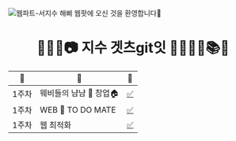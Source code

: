 ![웹파트-서지수](https://user-images.githubusercontent.com/79238676/227776059-f32dc0e3-cc01-4140-820f-410d92e1a79d.png)
해삐 웹팟에 오신 것을 환영합니다🌼

<div align="center">
<h1>🌷🧸🎸📷 지수 겟츠git잇 🌊🏄🏻‍♀️📚🍊</h1>

|📍|🎁|🔗|
|---|---|---|
|1주차|웨비들의 냠냠 🍰 창업🏠|[✅](https://github.com/GO-SOPT-WEB/JiSooSeo/pull/1)
|1주차|WEB 💛 TO DO MATE|[✅](https://github.com/GO-SOPT-WEB/JiSooSeo/pull/2)
|1주차|웹 최적화|[✅](https://github.com/GO-SOPT-WEB/JiSooSeo/pull/3)|
